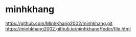 # minhkhang
https://github.com/MinhKhang2002/minhkhang.git
https://minhkhang2002.github.io/minhkhang/foder/file.html
